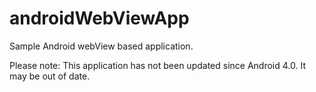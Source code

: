 # androidWebViewApp
Sample Android webView based application.

Please note: This application has not been updated since Android 4.0. It may be out of date.

